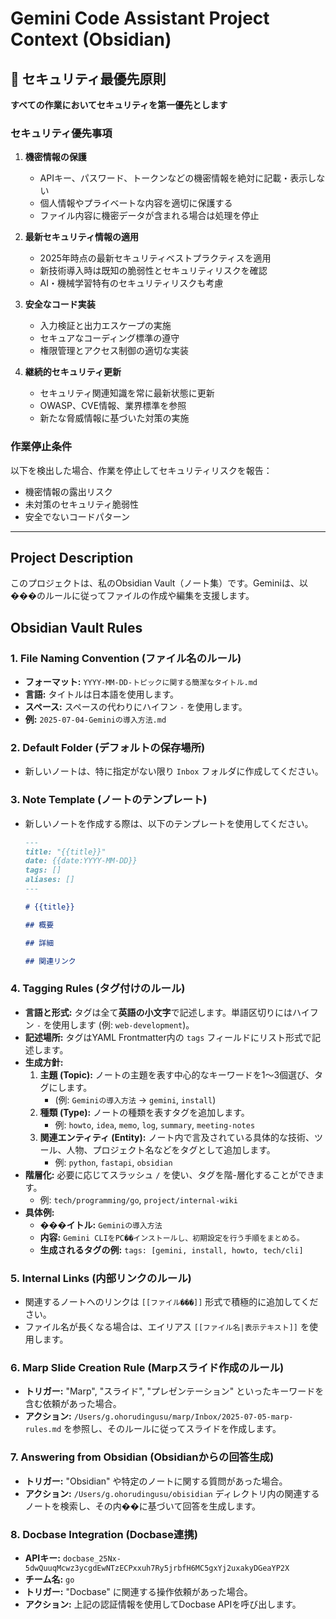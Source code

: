 # Gemini Code Assistant Project Context (Obsidian)

## 🔐 セキュリティ最優先原則

**すべての作業においてセキュリティを第一優先とします**

### セキュリティ優先事項
1. **機密情報の保護**
   - APIキー、パスワード、トークンなどの機密情報を絶対に記載・表示しない
   - 個人情報やプライベートな内容を適切に保護する
   - ファイル内容に機密データが含まれる場合は処理を停止

2. **最新セキュリティ情報の適用**
   - 2025年時点の最新セキュリティベストプラクティスを適用
   - 新技術導入時は既知の脆弱性とセキュリティリスクを確認
   - AI・機械学習特有のセキュリティリスクも考慮

3. **安全なコード実装**
   - 入力検証と出力エスケープの実施
   - セキュアなコーディング標準の遵守
   - 権限管理とアクセス制御の適切な実装

4. **継続的セキュリティ更新**
   - セキュリティ関連知識を常に最新状態に更新
   - OWASP、CVE情報、業界標準を参照
   - 新たな脅威情報に基づいた対策の実施

### 作業停止条件
以下を検出した場合、作業を停止してセキュリティリスクを報告：
- 機密情報の露出リスク
- 未対策のセキュリティ脆弱性
- 安全でないコードパターン

---

## Project Description

このプロジェクトは、私のObsidian Vault（ノート集）です。Geminiは、以���のルールに従ってファイルの作成や編集を支援します。

## Obsidian Vault Rules

### 1. File Naming Convention (ファイル名のルール)

- **フォーマット:** `YYYY-MM-DD-トピックに関する簡潔なタイトル.md`
- **言語:** タイトルは日本語を使用します。
- **スペース:** スペースの代わりにハイフン `-` を使用します。
- **例:** `2025-07-04-Geminiの導入方法.md`

### 2. Default Folder (デフォルトの保存場所)

- 新しいノートは、特に指定がない限り `Inbox` フォルダに作成してください。

### 3. Note Template (ノートのテンプレート)

- 新しいノートを作成する際は、以下のテンプレートを使用してください。

  ```markdown
  ---
  title: "{{title}}"
  date: {{date:YYYY-MM-DD}}
  tags: []
  aliases: []
  ---

  # {{title}}

  ## 概要

  ## 詳細

  ## 関連リンク
  ```

### 4. Tagging Rules (タグ付けのルール)

- **言語と形式:** タグは全て**英語の小文字**で記述します。単語区切りにはハイフン `-` を使用します (例: `web-development`)。
- **記述場所:** タグはYAML Frontmatter内の `tags` フィールドにリスト形式で記述します。
- **生成方針:**
    1.  **主題 (Topic):** ノートの主題を表す中心的なキーワードを1〜3個選び、タグにします。
        - (例: `Geminiの導入方法` → `gemini`, `install`)
    2.  **種類 (Type):** ノートの種類を表すタグを追加します。
        - 例: `howto`, `idea`, `memo`, `log`, `summary`, `meeting-notes`
    3.  **関連エンティティ (Entity):** ノート内で言及されている具体的な技術、ツール、人物、プロジェクト名などをタグとして追加します。
        - 例: `python`, `fastapi`, `obsidian`
- **階層化:** 必要に応じてスラッシュ `/` を使い、タグを階-層化することができます。
    - 例: `tech/programming/go`, `project/internal-wiki`
- **具体例:**
    - **���イトル:** `Geminiの導入方法`
    - **内容:** `Gemini CLIをPC��インストールし、初期設定を行う手順をまとめる。`
    - **生成されるタグの例:** `tags: [gemini, install, howto, tech/cli]`

### 5. Internal Links (内部リンクのルール)

- 関連するノートへのリンクは `[[ファイル���]]` 形式で積極的に追加してください。
- ファイル名が長くなる場合は、エイリアス `[[ファイル名|表示テキスト]]` を使用します。

### 6. Marp Slide Creation Rule (Marpスライド作成のルール)

- **トリガー:** "Marp", "スライド", "プレゼンテーション" といったキーワードを含む依頼があった場合。
- **アクション:** `/Users/g.ohorudingusu/marp/Inbox/2025-07-05-marp-rules.md` を参照し、そのルールに従ってスライドを作成します。

### 7. Answering from Obsidian (Obsidianからの回答生成)

- **トリガー:** "Obsidian" や特定のノートに関する質問があった場合。
- **アクション:** `/Users/g.ohorudingusu/obisidian` ディレクトリ内の関連するノートを検索し、その内��に基づいて回答を生成します。

### 8. Docbase Integration (Docbase連携)

- **APIキー:** `docbase_25Nx-5dwQuuqMcwz3ycgdEwNTzECPxxuh7Ry5jrbfH6MC5gxYj2uxakyDGeaYP2X`
- **チーム名:** `go`
- **トリガー:** "Docbase" に関連する操作依頼があった場合。
- **アクション:** 上記の認証情報を使用してDocbase APIを呼び出します。